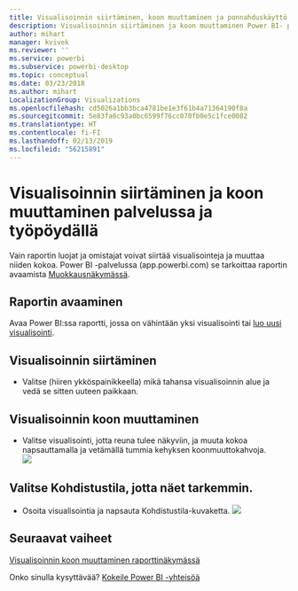 ```yaml
---
title: Visualisoinnin siirtäminen, koon muuttaminen ja ponnahduskäyttö
description: Visualisoinnin siirtäminen ja koon muuttaminen Power BI- palvelussa ja työpöydällä
author: mihart
manager: kvivek
ms.reviewer: ''
ms.service: powerbi
ms.subservice: powerbi-desktop
ms.topic: conceptual
ms.date: 03/23/2018
ms.author: mihart
LocalizationGroup: Visualizations
ms.openlocfilehash: cd5026a1bb3bca4781be1e3f61b4a71364190f8a
ms.sourcegitcommit: 5e83fa6c93a0bc6599f76cc070fb0e5c1fce0082
ms.translationtype: HT
ms.contentlocale: fi-FI
ms.lasthandoff: 02/13/2019
ms.locfileid: "56215891"
---
```

# <a name="move-and-resize-a-visualization-in-a-report-in-power-bi-service-and-power-bi-desktop"></a>Visualisoinnin siirtäminen ja koon muuttaminen palvelussa ja työpöydällä
Vain raportin luojat ja omistajat voivat siirtää visualisointeja ja muuttaa niiden kokoa. Power BI -palvelussa (app.powerbi.com) se tarkoittaa raportin avaamista  [Muokkausnäkymässä](../consumer/end-user-reading-view.md).

## <a name="open-the-report"></a>Raportin avaaminen
Avaa Power BI:ssa raportti, jossa on vähintään yksi visualisointi tai [luo uusi visualisointi](power-bi-report-add-visualizations-i.md). 

## <a name="move-the-visualization"></a>Visualisoinnin siirtäminen
* Valitse (hiiren ykköspainikkeella) mikä tahansa visualisoinnin alue ja vedä se sitten uuteen paikkaan.

## <a name="resize-the-visualization"></a>Visualisoinnin koon muuttaminen
* Valitse visualisointi, jotta reuna tulee näkyviin, ja muuta kokoa napsauttamalla ja vetämällä tummia kehyksen koonmuuttokahvoja.  
  ![](media/power-bi-visualization-move-and-resize/untitled.gif)

## <a name="select-focus-mode-to-see-more-detail"></a>Valitse Kohdistustila, jotta näet tarkemmin.
* Osoita visualisointia ja napsauta Kohdistustila-kuvaketta.
  ![](media/power-bi-visualization-move-and-resize/pbi_popouticon.jpg)

## <a name="next-steps"></a>Seuraavat vaiheet
[Visualisoinnin koon muuttaminen raporttinäkymässä](../service-dashboard-edit-tile.md)  

Onko sinulla kysyttävää? [Kokeile Power BI -yhteisöä](http://community.powerbi.com/)